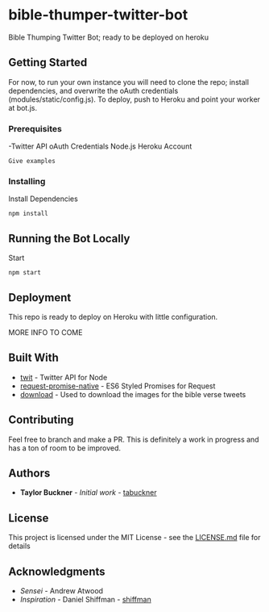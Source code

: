 # bible-thumper-twitter-bot
Bible Thumping Twitter Bot; ready to be deployed on heroku

## Getting Started

For now, to run your own instance you will need to clone the repo; install dependencies, and overwrite the oAuth credentials (modules/static/config.js). 
To deploy, push to Heroku and point your worker at bot.js.

### Prerequisites

-Twitter API oAuth Credentials
Node.js
Heroku Account

```
Give examples
```

### Installing

Install Dependencies

```
npm install
```

## Running the Bot Locally

Start

```
npm start
```

## Deployment

This repo is ready to deploy on Heroku with little configuration.

MORE INFO TO COME

## Built With

* [twit](https://www.npmjs.com/package/twit) - Twitter API for Node
* [request-promise-native](https://www.npmjs.com/package/request-promise-native) - ES6 Styled Promises for Request
* [download](https://www.npmjs.com/package/download) - Used to download the images for the bible verse tweets

## Contributing

Feel free to branch and make a PR. This is definitely a work in progress and has a ton of room to be improved.

## Authors

* **Taylor Buckner** - *Initial work* - [tabuckner](https://github.com/tabuckner)

## License

This project is licensed under the MIT License - see the [LICENSE.md](LICENSE.md) file for details

## Acknowledgments

* *Sensei* - Andrew Atwood  
* *Inspiration* - Daniel Shiffman - [shiffman](https://github.com/shiffman)
